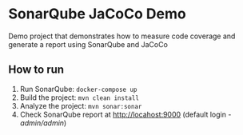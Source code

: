 # SonarQube JaCoCo Demo
Demo project that demonstrates how to measure code coverage and generate a report using SonarQube and JaCoCo

## How to run
1. Run SonarQube: `docker-compose up`
2. Build the project: `mvn clean install`
3. Analyze the project: `mvn sonar:sonar`
4. Check SonarQube report at [http://locahost:9000](http://localhost:9000) (default login - *admin/admin*)

